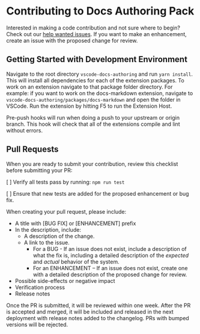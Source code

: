 # Contributing to Docs Authoring Pack 

Interested in making a code contribution and not sure where to begin? Check out our [help wanted issues](https://github.com/microsoft/vscode-docs-authoring/issues?q=is%3Aissue+is%3Aopen+label%3A%22help+wanted%22). If you want to make an enhancement, create an issue with the proposed change for review.

## Getting Started with Development Environment

Navigate to the root directory `vscode-docs-authoring` and run `yarn install`. This will install all dependencies for each of the extension packages. To work on an extension navigate to that package folder directory. For example: if you want to work on the docs-markdown extension, navigate to `vscode-docs-authoring/packages/docs-markdown` and open the folder in VSCode. Run the extension by hitting F5 to run the Extension Host.

Pre-push hooks will run when doing a push to your upstream or origin branch. This hook will check that all of the extensions compile and lint without errors.

## Pull Requests

When you are ready to submit your contribution, review this checklist before submitting your PR:

[ ] Verify all tests pass by running: `npm run test`

[ ] Ensure that new tests are added for the proposed enhancement or bug fix.

When creating your pull request, please include:

- A title with [BUG FIX] or [ENHANCEMENT] prefix
- In the description, include:
  - A description of the change.
  - A link to the issue.
    - For a BUG - If an issue does not exist, include a description of what the fix is, including a detailed description of the _expected_ and _actual_ behavior of the system.
    - For an ENHANCEMENT – If an issue does not exist, create one with a detailed description of the proposed change for review.
- Possible side-effects or negative impact
- Verification process
- Release notes  

Once the PR is submitted, it will be reviewed within one week. After the PR is accepted and merged, it will be included and released in the next deployment with release notes added to the changelog. PRs with bumped versions will be rejected.
